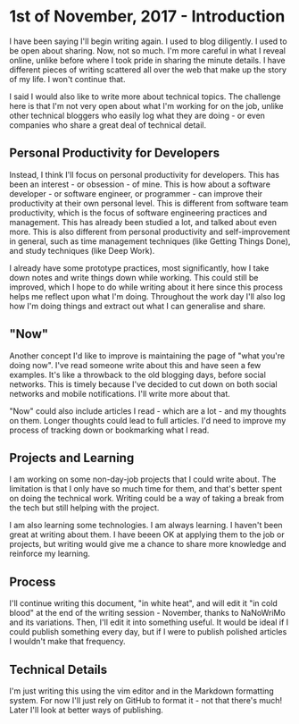 1st of November, 2017 - Introduction
====================================

I have been saying I'll begin writing again. 
I used to blog diligently.
I used to be open about sharing. 
Now, not so much. 
I'm more careful in what I reveal online, 
unlike before where I took pride in sharing the 
minute details. 
I have different pieces of writing scattered all over the web
that make up the story of my life. I won't continue that.

I said I would also like to write more about technical topics.
The challenge here is that I'm not very open about what I'm working for on
the job, unlike other technical bloggers who easily log what they are doing -
or even companies who share a great deal of technical detail.

Personal Productivity for Developers
------------------------------------

Instead, I think I'll focus on personal productivity for developers.
This has been an interest - or obsession - of mine.
This is how about a software developer - or software engineer, or programmer -
can improve their productivity at their own personal level. 
This is different from software team productivity, which is the focus of
software engineering practices and management. 
This has already been studied a lot, and talked about even more.
This is also different from personal productivity and self-improvement in
general, such as time management techniques (like Getting Things Done), 
and study techniques (like Deep Work). 

I already have some prototype practices, most significantly,
how I take down notes and write things down while working. 
This could still be improved, which I hope to do while writing about it here
since this process helps me reflect upon what I'm doing.
Throughout the work day I'll also log how I'm doing things and extract out
what I can generalise and share.

"Now"
----
Another concept I'd like to improve is maintaining the page of 
"what you're doing now". I've read someone write about this and have seen
a few examples. It's like a throwback to the old blogging days, before 
social networks. This is timely because I've decided to cut down on both
social networks and mobile notifications. I'll write more about that.

"Now" could also include articles I read - which are a lot - 
and my thoughts on them. Longer thoughts could lead to full articles.
I'd need to improve my process of tracking down or bookmarking what I read.

Projects and Learning
---------------------
I am working on some non-day-job projects that I could write about.
The limitation is that I only have so much time for them, and that's better
spent on doing the technical work. Writing could be a way of taking a break
from the tech but still helping with the project.

I am also learning some technologies. I am always learning. 
I haven't been great at writing about them.
I have beeen OK at applying them to the job or projects, but writing would
give me a chance to share more knowledge and reinforce my learning.

Process
-------
I'll continue writing this document, "in white heat", and will edit it
"in cold blood" at the end of the writing session - 
November, thanks to NaNoWriMo and its variations. 
Then, I'll edit it into something useful. 
It would be ideal if I could publish something every day, 
but if I were to publish polished articles I wouldn't make that frequency.


Technical Details
-----------------
I'm just writing this using the vim editor and in the Markdown formatting
system. For now I'll just rely on GitHub to format it - not that there's much!
Later I'll look at better ways of publishing.

